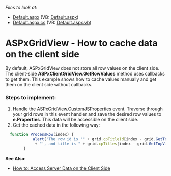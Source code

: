 <!-- default file list -->
*Files to look at*:

* [Default.aspx](./CS/WebSite/Default.aspx) (VB: [Default.aspx](./VB/WebSite/Default.aspx))
* [Default.aspx.cs](./CS/WebSite/Default.aspx.cs) (VB: [Default.aspx.vb](./VB/WebSite/Default.aspx.vb))
<!-- default file list end -->
# ASPxGridView - How to cache data on the client side

By default, ASPxGridView does not store all row values on the client side. The client-side **ASPxClientGridView.GetRowValues** method uses callbacks to get them. This example shows how to cache values manually and get them on the client side without callbacks.  

### Steps to implement:

1) Handle the [ASPxGridView.CustomJSProperties](https://documentation.devexpress.com/AspNet/DevExpress.Web.ASPxGridView.CustomJSProperties.event) event. Traverse through your grid rows in this event handler and save the desired row values to **e.Properties**. This data will be accessible on the client side.
2) Get the cached data in the following way:

```js
  function ProcessRow(index) {
            alert("The row id is '" + grid.cpTitleId[index - grid.GetTopVisibleIndex()]
             + "', and title is " + grid.cpTitles[index - grid.GetTopVisibleIndex()]);
        }
```


**See Also:**
- [How to: Access Server Data on the Client Side](https://documentation.devexpress.com/#AspNet/CustomDocument11816)


